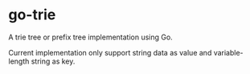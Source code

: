 # go-trie

A trie tree or prefix tree implementation using Go.

Current implementation only support string data as value and variable-length string as key.
